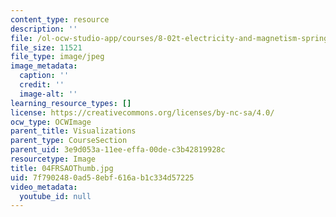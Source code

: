 ```yaml
---
content_type: resource
description: ''
file: /ol-ocw-studio-app/courses/8-02t-electricity-and-magnetism-spring-2005/7f7902480ad58ebf616ab1c334d57225_04FRSAOThumb.jpg
file_size: 11521
file_type: image/jpeg
image_metadata:
  caption: ''
  credit: ''
  image-alt: ''
learning_resource_types: []
license: https://creativecommons.org/licenses/by-nc-sa/4.0/
ocw_type: OCWImage
parent_title: Visualizations
parent_type: CourseSection
parent_uid: 3e9d053a-11ee-effa-00de-c3b42819928c
resourcetype: Image
title: 04FRSAOThumb.jpg
uid: 7f790248-0ad5-8ebf-616a-b1c334d57225
video_metadata:
  youtube_id: null
---
```

